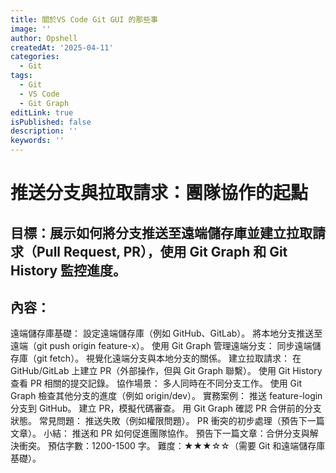 ```yaml
---
title: 關於VS Code Git GUI 的那些事
image: ''
author: Opshell
createdAt: '2025-04-11'
categories:
  - Git
tags:
  - Git
  - VS Code
  - Git Graph
editLink: true
isPublished: false
description: ''
keywords: ''
---
```

# 推送分支與拉取請求：團隊協作的起點

## 目標：展示如何將分支推送至遠端儲存庫並建立拉取請求（Pull Request, PR），使用 Git Graph 和 Git History 監控進度。
## 內容：
遠端儲存庫基礎：
設定遠端儲存庫（例如 GitHub、GitLab）。
將本地分支推送至遠端（git push origin feature-x）。
使用 Git Graph 管理遠端分支：
同步遠端儲存庫（git fetch）。
視覺化遠端分支與本地分支的關係。
建立拉取請求：
在 GitHub/GitLab 上建立 PR（外部操作，但與 Git Graph 聯繫）。
使用 Git History 查看 PR 相關的提交記錄。
協作場景：
多人同時在不同分支工作。
使用 Git Graph 檢查其他分支的進度（例如 origin/dev）。
實務案例：
推送 feature-login 分支到 GitHub。
建立 PR，模擬代碼審查。
用 Git Graph 確認 PR 合併前的分支狀態。
常見問題：
推送失敗（例如權限問題）。
PR 衝突的初步處理（預告下一篇文章）。
小結：
推送和 PR 如何促進團隊協作。
預告下一篇文章：合併分支與解決衝突。
預估字數：1200-1500 字。
難度：★★★☆☆（需要 Git 和遠端儲存庫基礎）。
